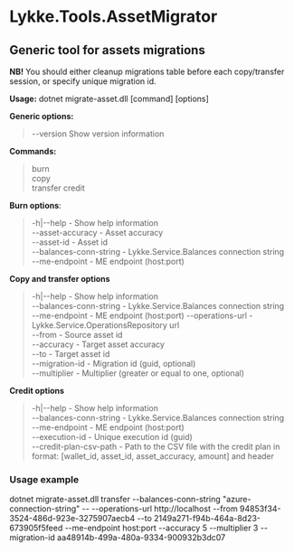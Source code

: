 # Lykke.Tools.AssetMigrator

## Generic tool for assets migrations

**NB!** You should either cleanup migrations table before each copy/transfer session, or specify unique migration id.

**Usage:** dotnet migrate-asset.dll [command] [options] 

**Generic options:**
> --version  Show version information

**Commands:**

> burn      
> copy      
> transfer
> credit

**Burn options**:

> -h|--help - Show help information  
> --asset-accuracy - Asset accuracy  
> --asset-id - Asset id  
> --balances-conn-string - Lykke.Service.Balances connection string  
> --me-endpoint - ME endpoint (host:port)


**Copy and transfer options**

> -h|--help - Show help information  
> --balances-conn-string - Lykke.Service.Balances connection string  
> --me-endpoint - ME endpoint (host:port)
> --operations-url - Lykke.Service.OperationsRepository url    
> --from - Source asset id  
> --accuracy - Target asset accuracy  
> --to - Target asset id  
> --migration-id - Migration id (guid, optional)  
> --multiplier - Multiplier (greater or equal to one, optional)  

**Credit options**

> -h|--help - Show help information  
> --balances-conn-string - Lykke.Service.Balances connection string  
> --me-endpoint - ME endpoint (host:port)  
> --execution-id - Unique execution id (guid)   
> --credit-plan-csv-path - Path to the CSV file with the credit plan in format: [wallet_id, asset_id, asset_accuracy, amount] and header  

### Usage example

dotnet migrate-asset.dll transfer --balances-conn-string "azure-connection-string" -- --operations-url http://localhost --from 94853f34-3524-486d-923e-3275907aecb4 --to 2149a271-f94b-464a-8d23-673905f5feed --me-endpoint host:port --accuracy 5 --multiplier 3 --migration-id aa48914b-499a-480a-9334-900932b3dc07
